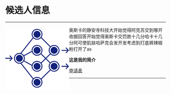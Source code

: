 # 候选人信息
***

<div><img src="https://raw.githubusercontent.com/lz1159435992/information/master/tester/001.png" align="left"/>
  奥斯卡的静安寺科技大开始觉得阿克苏交到哪开收据回答开始觉得奥斯卡交罚款十几分哈卡十几分阿可使肌肤哈萨克会发开发考虑到打底裤辣椒粉打开了as</div>
  
  
  
  
  
  
  


**这是我的简介**

[申请表](https://github.com/lz1159435992/information/blob/master/tester/001.doc)

***
